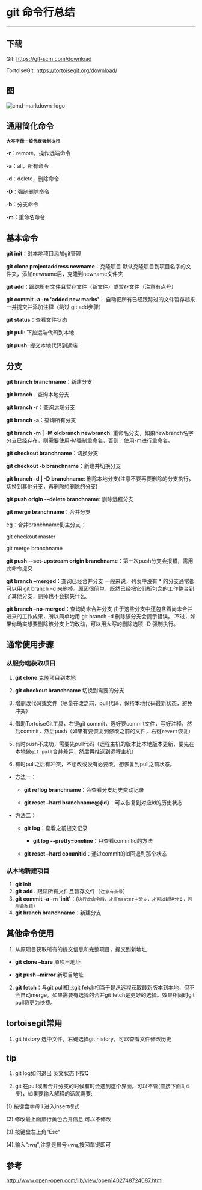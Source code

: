 # git 命令行总结

------

## 下载

Git: https://git-scm.com/download 

TortoiseGit: https://tortoisegit.org/download/

## 图

![cmd-markdown-logo](http://static.open-open.com/lib/uploadImg/20140614/20140614202514_819.png)


## 通用简化命令
**`大写字母一般代表强制执行`**

**-r**：remote，操作远端命令 

**-a**：all，所有命令 

**-d**：delete，删除命令 

**-D**：强制删除命令 

**-b**：分支命令 

**-m**：重命名命令

## 基本命令
**git init**：对本地项目添加git管理

**git clone projectaddress newname**：克隆项目 
默认克隆项目到项目名字的文件夹，添加newname后，克隆到newname文件夹

**git add**：跟踪所有文件且暂存文件（新文件）或暂存文件（注意有点号）

**git commit -a -m 'added new marks'**： 
自动把所有已经跟踪过的文件暂存起来一并提交并添加注释（跳过 git add步骤）

**git status**：查看文件状态

**git pull**: 下拉远端代码到本地

**git push**: 提交本地代码到远端

## 分支
**git branch branchname**：新建分支

**git branch**：查询本地分支 

**git branch -r**：查询远端分支 

**git branch -a**：查询所有分支

**git branch -m | -M oldbranch newbranch**: 重命名分支，如果newbranch名字分支已经存在，则需要使用-M强制重命名，否则，使用-m进行重命名。

**git checkout branchname**：切换分支

**git checkout -b branchname**：新建并切换分支

**git branch -d | -D branchname**: 删除本地分支(注意不要再要删除的分支执行，切换到其他分支，再删除想删除的分支) 

**git push origin --delete branchname**: 删除远程分支

**git merge branchname**：合并分支 

eg：合并branchname到主分支： 

git checkout master 

git merge branchname

**git push --set-upstream origin branchname**：第一次push分支会报错，需用此命令提交

**git branch –merged**：查询已经合并分支 
一般来说，列表中没有 * 的分支通常都可以用 git branch -d 来删掉。原因很简单，既然已经把它们所包含的工作整合到了其他分支，删掉也不会损失什么。

**git branch –no-merged**：查询尚未合并分支 
由于这些分支中还包含着尚未合并进来的工作成果，所以简单地用 git branch -d 删除该分支会提示错误。 
不过，如果你确实想要删除该分支上的改动，可以用大写的删除选项 -D 强制执行。

## 通常使用步骤
### 从服务端获取项目
1. **git clone** 克隆项目到本地

2. **git checkout branchname** 切换到需要的分支

3. 增删改代码或文件（尽量在改之前，pull代码，保持本地代码最新状态，避免冲突）

4. 借助TortoiseGit工具，右键git commit，选好要commit文件，写好注释，然后commit，然后push（如果有要恢复到修改之前的文件，右键`revert`恢复）

5. 有时push不成功，需要先pull代码（远程主机的版本比本地版本更新，要先在本地做`git pull`合并差异，然后再推送到远程主机）

6. 有时pull之后有冲突，不想改或没有必要改，想恢复到pull之前状态。
  - 方法一：
     - **git reflog branchname**：会查看分支历史变动记录 

     - **git reset –hard branchname@{id}**：可以恢复到对应id的历史状态 

  - 方法二：

     - **git log**：查看之前提交记录 
     
         - **git log --pretty=oneline**：只查看commitid的方法
     - **git reset –hard commitId**：通过commit的id回退到那个状态

### 从本地新建项目
1. **git init**
2. **git add .** 跟踪所有文件且暂存文件（`注意有点号`）
3. **git commit -a -m 'init'**：(`执行此命令后，才有master主分支，才可以新建分支，否则会报错`)
4. **git branch branchname**：新建分支

## 其他命令使用

1. 从原项目获取所有的提交信息和完整项目，提交到新地址
 
 - **git clone –bare** 原项目地址 

 - **git push –mirror** 新项目地址

2. **git fetch**：与git pull相比git fetch相当于是从远程获取最新版本到本地，但不会自动merge。如果需要有选择的合并git fetch是更好的选择。效果相同时git pull将更为快捷。

## tortoisegit常用
1. git history 
选中文件，右键选择git history，可以查看文件修改历史

## tip
1. git log如何退出
英文状态下按Q

2. git 在pull或者合并分支的时候有时会遇到这个界面。可以不管(直接下面3,4步)，如果要输入解释的话就需要:

(1).按键盘字母 i 进入insert模式

(2).修改最上面那行黄色合并信息,可以不修改

(3).按键盘左上角"Esc"

(4).输入":wq",注意是冒号+wq,按回车键即可

## 参考
http://www.open-open.com/lib/view/open1402748724087.html


